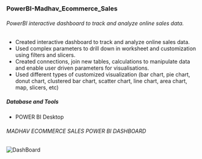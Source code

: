 ### PowerBI-Madhav_Ecommerce_Sales
###### PowerBI interactive dashboard to track and analyze online sales data.

- Created interactive dashboard to track and analyze online sales data.
- Used complex parameters to drill down in worksheet and customization using filters and slicers.
- Created connections, join new tables, calculations to manipulate data and enable user driven parameters for visualisations.
- Used different types of customized visualization (bar chart, pie chart, donut chart, clustered bar chart, scatter chart, line chart, area chart, map, slicers, etc)
##### Database and Tools
- POWER BI Desktop

###### MADHAV ECOMMERCE SALES POWER BI DASHBOARD

![DashBoard](https://github.com/user-attachments/assets/dbbb7013-a17d-498c-8600-ae0e2c736dd4)

